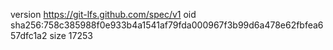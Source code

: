 version https://git-lfs.github.com/spec/v1
oid sha256:758c385988f0e933b4a1541af79fda000967f3b99d6a478e62fbfea657dfc1a2
size 17253
